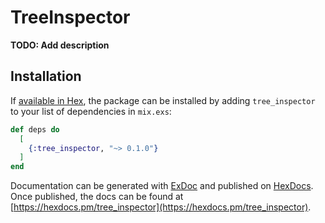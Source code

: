 # TreeInspector

**TODO: Add description**

## Installation

If [available in Hex](https://hex.pm/docs/publish), the package can be installed
by adding `tree_inspector` to your list of dependencies in `mix.exs`:

```elixir
def deps do
  [
    {:tree_inspector, "~> 0.1.0"}
  ]
end
```

Documentation can be generated with [ExDoc](https://github.com/elixir-lang/ex_doc)
and published on [HexDocs](https://hexdocs.pm). Once published, the docs can
be found at [https://hexdocs.pm/tree_inspector](https://hexdocs.pm/tree_inspector).

